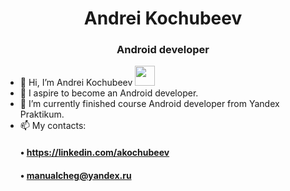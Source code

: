 <h1 align="center">Andrei Kochubeev

<h3 align="center">Android developer</h3>

- 👋 Hi, I’m Andrei Kochubeev
 <img src="https://github.com/blackcater/blackcater/raw/main/images/Hi.gif" height="32"/></h1>
- 👀 I aspire to become an Android developer.
- 🌱 I’m currently finished course Android developer from Yandex Praktikum.
- 📫 My contacts:
  #### • https://linkedin.com/akochubeev
  #### • manualcheg@yandex.ru

<!---
manualcheg/manualcheg is a ✨ special ✨ repository because its `README.md` (this file) appears on your GitHub profile.
You can click the Preview link to take a look at your changes.
--->

